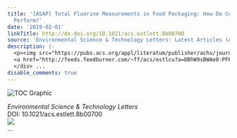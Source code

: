 ```yaml
---
title: '[ASAP] Total Fluorine Measurements in Food Packaging: How Do Current Methods
  Perform?'
date: '2019-02-01'
linkTitle: http://dx.doi.org/10.1021/acs.estlett.8b00700
source: 'Environmental Science & Technology Letters: Latest Articles (ACS Publications)'
description: |-
  <p><img src="https://pubs.acs.org/appl/literatum/publisher/achs/journals/content/estlcu/0/estlcu.ahead-of-print/acs.estlett.8b00700/20190201/images/medium/ez-2018-00700n_0003.gif" alt="TOC Graphic"/></p><div><cite>Environmental Science & Technology Letters</cite></div><div>DOI: 10.1021/acs.estlett.8b00700</div><div class="feedflare">
  <a href="http://feeds.feedburner.com/~ff/acs/estlcu?a=DBhW9sBWAe0:PFPM-trmmxI:yIl2AUoC8zA"><img src="http://feeds.feedburner.com/~ff/acs/estlcu?d=yIl2AUoC8zA" border="0"></img></a>
  </div> ...
disable_comments: true
---
```

<p><img src="https://pubs.acs.org/appl/literatum/publisher/achs/journals/content/estlcu/0/estlcu.ahead-of-print/acs.estlett.8b00700/20190201/images/medium/ez-2018-00700n_0003.gif" alt="TOC Graphic"/></p><div><cite>Environmental Science & Technology Letters</cite></div><div>DOI: 10.1021/acs.estlett.8b00700</div><div class="feedflare">
<a href="http://feeds.feedburner.com/~ff/acs/estlcu?a=DBhW9sBWAe0:PFPM-trmmxI:yIl2AUoC8zA"><img src="http://feeds.feedburner.com/~ff/acs/estlcu?d=yIl2AUoC8zA" border="0"></img></a>
</div> ...